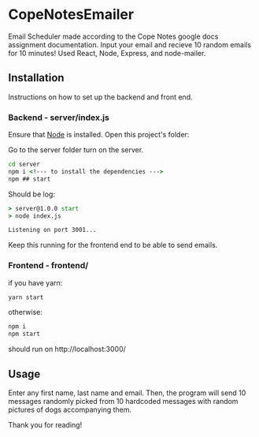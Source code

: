 # CopeNotesEmailer
 Email Scheduler made according to the Cope Notes google docs assignment documentation. Input your email and recieve 10 random emails for 10 minutes!
 Used React, Node, Express, and node-mailer.
 
 ## Installation
 Instructions on how to set up the backend and front end.
 
 ### Backend - server/index.js
 Ensure that [Node](https://nodejs.org/en/download/) is installed.
 Open this project's folder:
 
 Go to the server folder turn on the server.
 ```cmd
cd server
npm i <!--- to install the dependencies --->
npm ## start
```

Should be log:
```cmd
> server@1.0.0 start
> node index.js     

Listening on port 3001...
```
Keep this running for the frontend end to be able to send emails.

### Frontend - frontend/

if you have yarn:
```cmd
yarn start
```

otherwise:
```cmd
npm i
npm start
```

should run on http://localhost:3000/

## Usage

Enter any first name, last name and email. Then, the program will send 10 messages randomly picked from 10 hardcoded messages with random pictures of dogs accompanying them.

Thank you for reading!

